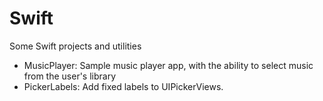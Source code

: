 # Swift
Some Swift projects and utilities

- MusicPlayer: Sample music player app, with the ability to select music from the user's library
- PickerLabels: Add fixed labels to UIPickerViews.
